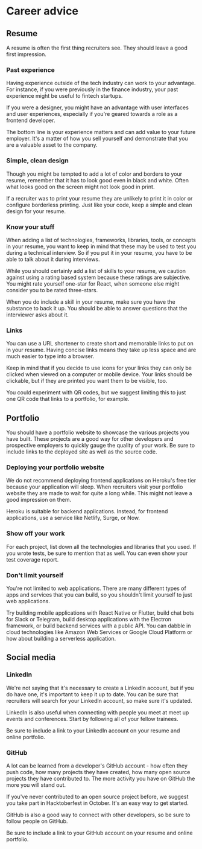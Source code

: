# Career advice

## Resume

A resume is often the first thing recruiters see. They should leave a good first impression.

### Past experience

Having experience outside of the tech industry can work to your advantage. For instance, if you were previously in the finance industry, your past experience might be useful to fintech startups.

If you were a designer, you might have an advantage with user interfaces and user experiences, especially if you're geared towards a role as a frontend developer.

The bottom line is your experience matters and can add value to your future employer. It's a matter of how you sell yourself and demonstrate that you are a valuable asset to the company.

### Simple, clean design

Though you might be tempted to add a lot of color and borders to your resume, remember that it has to look good even in black and white. Often what looks good on the screen might not look good in print.

If a recruiter was to print your resume they are unlikely to print it in color or configure borderless printing. Just like your code, keep a simple and clean design for your resume.

### Know your stuff

When adding a list of technologies, frameworks, libraries, tools, or concepts in your resume, you want to keep in mind that these may be used to test you during a technical interview. So if you put it in your resume, you have to be able to talk about it during interviews.

While you should certainly add a list of skills to your resume, we caution against using a rating based system because these ratings are subjective. You might rate yourself one-star for React, when someone else might consider you to be rated three-stars.

When you do include a skill in your resume, make sure you have the substance to back it up. You should be able to answer questions that the interviewer asks about it.

### Links

You can use a URL shortener to create short and memorable links to put on in your resume. Having concise links means they take up less space and are much easier to type into a browser.

Keep in mind that if you decide to use icons for your links they can only be clicked when viewed on a computer or mobile device. Your links should be clickable, but if they are printed you want them to be visible, too.

You could experiment with QR codes, but we suggest limiting this to just one QR code that links to a portfolio, for example.

## Portfolio

You should have a portfolio website to showcase the various projects you have built. These projects are a good way for other developers and prospective employers to quickly gauge the quality of your work. Be sure to include links to the deployed site as well as the source code.

### Deploying your portfolio website

We do not recommend deploying frontend applications on Heroku's free tier because your application will sleep. When recruiters visit your portfolio website they are made to wait for quite a long while. This might not leave a good impression on them.

Heroku is suitable for backend applications. Instead, for frontend applications, use a service like Netlify, Surge, or Now.

### Show off your work

For each project, list down all the technologies and libraries that you used. If you wrote tests, be sure to mention that as well. You can even show your test coverage report.

### Don't limit yourself

You're not limited to web applications. There are many different types of apps and services that you can build, so you shouldn't limit yourself to just web applications.

Try building mobile applications with React Native or Flutter, build chat bots for Slack or Telegram, build desktop applications with the Electron framework, or build backend services with a public API. You can dabble in cloud technologies like Amazon Web Services or Google Cloud Platform or how about building a serverless application.

## Social media

### LinkedIn

We're not saying that it's necessary to create a LinkedIn account, but if you do have one, it's important to keep it up to date. You can be sure that recruiters will search for your LinkedIn account, so make sure it's updated.

LinkedIn is also useful when connecting with people you meet at meet up events and conferences. Start by following all of your fellow trainees.

Be sure to include a link to your LinkedIn account on your resume and online portfolio.

### GitHub

A lot can be learned from a developer's GitHub account - how often they push code, how many projects they have created, how many open source projects they have contributed to. The more activity you have on GitHub the more you will stand out.

If you've never contributed to an open source project before, we suggest you take part in Hacktoberfest in October. It's an easy way to get started.

GitHub is also a good way to connect with other developers, so be sure to follow people on GitHub.

Be sure to include a link to your GitHub account on your resume and online portfolio.
